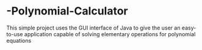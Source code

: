 # -Polynomial-Calculator
This simple project uses the GUI interface of Java to give the user an easy-to-use application capable of solving elementary operations for polynomial equations
